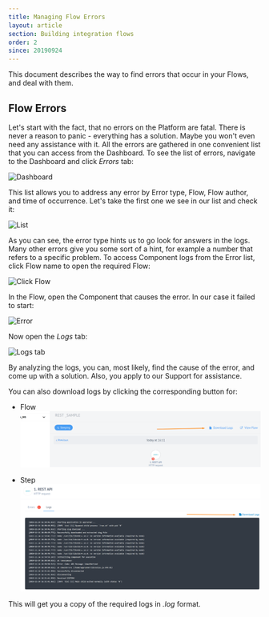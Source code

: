```yaml
---
title: Managing Flow Errors
layout: article
section: Building integration flows
order: 2
since: 20190924
---
```


This document describes the way to find errors that occur in your Flows, and deal with them.

## Flow Errors
Let's start with the fact, that no errors on the Platform are fatal. There is never a reason to panic - everything has a solution. Maybe you won't even need any assistance with it. All the errors are gathered in one convenient list that you can access from the Dashboard. To see the list of errors, navigate to the Dashboard and click *Errors* tab:

![Dashboard](/assets/img/integrator-guide/flow-errors/Screenshot_1.png)

This list allows you to address any error by Error type, Flow, Flow author, and time of occurrence. Let's take the first one we see in our list and check it:

![List](/assets/img/integrator-guide/flow-errors/Screenshot_2.png)

As you can see, the error type hints us to go look for answers in the logs. Many other errors give you some sort of a hint, for example a number that refers to a specific problem. To access Component logs from the Error list, click Flow name to open the required Flow:

![Click Flow](/assets/img/integrator-guide/flow-errors/Screenshot_3.png)

In the Flow, open the Component that causes the error. In our case it failed to start:

![Error](/assets/img/integrator-guide/flow-errors/Screenshot_4.png)

Now open the *Logs* tab:

![Logs tab](/assets/img/integrator-guide/flow-errors/Screenshot_5.png)

By analyzing the logs, you can, most likely, find the cause of the error, and come up with a solution. Also, you apply to our Support for assistance.  

You can also download logs by clicking the corresponding button for:

- Flow  
![Download Flow logs](/assets/img/integrator-guide/flow-errors/download_logs.png)

- Step
![Download Step Logs](/assets/img/integrator-guide/flow-errors/download_logs_step.png)

This will get you a copy of the required logs in *.log* format.
